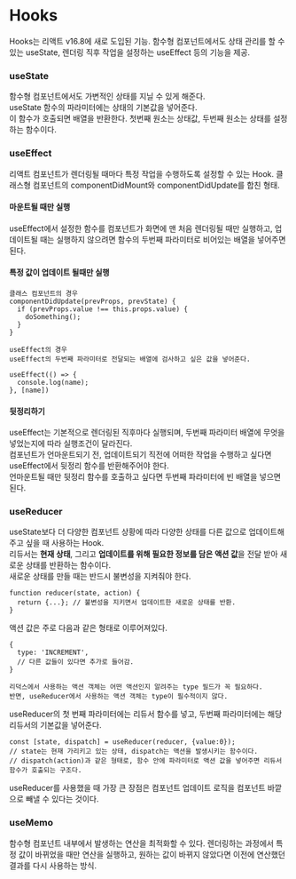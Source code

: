 # Hooks
Hooks는 리액트 v16.8에 새로 도입된 기능. 함수형 컴포넌트에서도 상태 관리를 할 수 있는 useState, 렌더링 직후 작업을 설정하는 useEffect 등의 기능을 제공. 

### useState
함수형 컴포넌트에서도 가변적인 상태를 지닐 수 있게 해준다.<br/>
useState 함수의 파라미터에는 상태의 기본값을 넣어준다.<br/>
이 함수가 호출되면 배열을 반환한다. 첫번째 원소는 상태값, 두번째 원소는 상태를 설정하는 함수이다.

### useEffect
리액트 컴포넌트가 렌더링될 때마다 특정 작업을 수행하도록 설정할 수 있는 Hook. 클래스형 컴포넌트의 componentDidMount와 componentDidUpdate를 합친 형태.<br/>

#### 마운트될 때만 실행
useEffect에서 설정한 함수를 컴포넌트가 화면에 맨 처음 렌더링될 때만 실행하고, 업데이트될 때는 실행하지 않으려면 함수의 두번째 파라미터로 비어있는 배열을 넣어주면 된다.

#### 특정 값이 업데이트 될때만 실행
```
클래스 컴포넌트의 경우
componentDidUpdate(prevProps, prevState) {
  if (prevProps.value !== this.props.value) {
    doSomething();
  }
}

useEffect의 경우
useEffect의 두번째 파라미터로 전달되는 배열에 검사하고 싶은 값을 넣어준다.

useEffect(() => {
  console.log(name);
}, [name])
```

#### 뒷정리하기
useEffect는 기본적으로 렌더링된 직후마다 실행되며, 두번째 파라미터 배열에 무엇을 넣었는지에 따라 실행조건이 달라진다.<br/>
컴포넌트가 언마운트되기 전, 업데이트되기 직전에 어떠한 작업을 수행하고 싶다면 useEffect에서 뒷정리 함수를 반환해주어야 한다.<br/>
언마운트될 때만 뒷정리 함수를 호출하고 싶다면 두번째 파라미터에 빈 배열을 넣으면 된다.


### useReducer
useState보다 더 다양한 컴포넌트 상황에 따라 다양한 상태를 다른 값으로 업데이트해 주고 싶을 때 사용하는 Hook.<br/>
리듀서는 <b>현재 상태</b>, 그리고 <b>업데이트를 위해 필요한 정보를 담은 액션 값</b>을 전달 받아 새로운 상태를 반환하는 함수이다.<br/>
새로운 상태를 만들 때는 반드시 불변성을 지켜줘야 한다.
```
function reducer(state, action) {
  return {...}; // 불변성을 지키면서 업데이트한 새로운 상태를 반환.
}
```
액션 값은 주로 다음과 같은 형태로 이루어져있다.
```
{
  type: 'INCREMENT',
  // 다른 값들이 있다면 추가로 들어감.
}

리덕스에서 사용하는 액션 객체는 어떤 액션인지 알려주는 type 필드가 꼭 필요하다.
반면, useReducer에서 사용하는 액션 객체는 type이 필수적이지 않다.
```
useReducer의 첫 번째 파라미터에는 리듀서 함수를 넣고, 두번째 파라미터에는 해당 리듀서의 기본값을 넣어준다.
```
const [state, dispatch] = useReducer(reducer, {value:0});
// state는 현재 가리키고 있는 상태, dispatch는 액션을 발생시키는 함수이다.
// dispatch(action)과 같은 형태로, 함수 안에 파라미터로 액션 값을 넣어주면 리듀서 함수가 호출되는 구조다.
```
useReducer를 사용했을 때 가장 큰 장점은 컴포넌트 업데이트 로직을 컴포넌트 바깥으로 빼낼 수 있다는 것이다.

### useMemo
함수형 컴포넌트 내부에서 발생하는 연산을 최적화할 수 있다. 렌더링하는 과정에서 특정 값이 바뀌었을 때만 연산을 실행하고, 원하는 값이 바뀌지 않았다면 이전에 연산했던 결과를 다시 사용하는 방식.